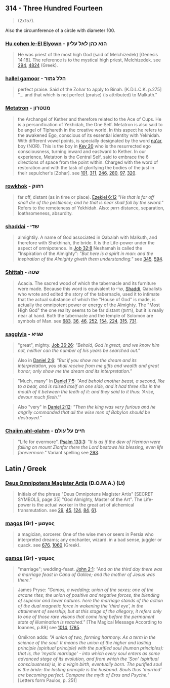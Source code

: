 ## 314 - Three Hundred Fourteen
> (2x157).

Also the circumference of a circle with diameter 100.

### [Hu cohen le-El Elyown](/keys/HVA.KHN.LAL.OLIVN) - הוא כהן לאל עליון
> He was priest of the most high God (said of Melchizedek) [Genesis 14:18]. The reference is to the mystical high priest, Melchizedek. see [294](294), [4824](4824) (Greek).

### [hallel gamoor](/keys/HLL.GMVR) - הלל גמור
> perfect praise. Said of the Zohar to apply to Binah. [K.D.L.C.K. p.275] "... and that which is not perfect (praise) (is attributed) to Malkuth."

### [Metatron](/keys/MTTRVN) - מטטרון
> the Archangel of Kether and therefore related to the Ace of Cups. He is a personification of Yekhidah, the One Self. Metatron is also said to be angel of Tiphareth in the creative world. In this aspect he refers to the awakened Ego, conscious of its essential identity with Yekhidah. With different vowel points, is specially designated by the word [na'ar](/keys/NOR), boy (NOR). This is the boy in [Key 20](20) who is the resurrected ego consciousness, turning inward and eastward to Kether. In our experience, Metatron is the Central Self, said to embrace the 6 directions of space from the point within. Charged with the word of restoration and with the task of glorifying the bodies of the just in their sepulcher's [Zohar]. see [101](101), [311](311), [246](246), [280](280), [97](97), [320](320).

### [rowkhok](/keys/RChVQ) - רחוק
> far off, distant (as in time or place). [Ezekiel 6:12](http://biblehub.com/ezekiel/6-6.htm) *"He that is far off shall die of the pestilence; and he that is near shall fall by the sword."* Refers to the remoteness of Yekhidah. Also: רחוק distance, separation, loathsomeness, absurdity.

### [shaddai](/keys/ShDI) - שדי
> almightily. A name of God associated in Qabalah with Malkuth, and therefore with Shekhinah, the bride. It is the Life-power under the aspect of omnipotence. In [Job 32:8](http://biblehub.com/job/32-8.htm) Neshamah is called the "Inspiration of the Almighty": *"But here is a spirit in man: and the inspiration of the Almighty giveth them understanding."* see [345](345), [594](594).

### [Shittah](/keys/ShTH) - שטה
> Acacia. The sacred wood of which the tabernacle and its furniture were made. Because this word is equivalent to שדי, [Shaddi](/keys/ShDI), Qabalists who wrote and edited the story of the tabernacle, used it to intimate that the actual substance of which the "House of God" is made, is actually the omnipotent power or energy of the Almighty. The "Most High God" the one reality seems to be far distant (רחוק), but it is really near at hand. Both the tabernacle and the temple of Solomon are symbols of Man. see [683](683), [36](36), [46](46), [252](252), [154](154), [224](224), [315](315), [731](731).

### [saggiyia](/keys/ShGIA) - שגיא
> "great", mighty. [Job 36:26](http://biblehub.com/job/36-26.htm): *"Behold, God is great, and we know him not, neither can the number of his years be searched out."*

> Also in [Daniel 2:6](http://biblehub.com/daniel/2-6.htm): *"But if you show me the dream and its interpretation, you shall receive from me gifts and wealth and great honor; only show me the dream and its interpretation."* 

> "Much, many" In [Daniel 7:5](http://biblehub.com/daniel/7-5.htm): *"And behold another beast, a second, like to a bear, and is raised itself on one side, and it had three ribs in the mouth of it between the teeth of it: and they said to it thus: 'Arise, devour much flesh.'"*

> Also "very" in [Daniel 2:12](http://biblehub.com/daniel/2-12.htm): *"Then the king was very furious and he angrily commanded that all the wise men of Babylon should be destroyed."*

### [Chaiim ahl-olahm](/keys/ChIIM.OL-OVLM) - חיים על עולם
> "Life for evermore". [Psalm 133:3](http://biblehub.com/psalms/133-3.htm): *"It is as if the dew of Hermon were falling on mount Zionfor there the Lord bestows his blessing, even life forevermore."* Variant spelling see [293](293).

## Latin / Greek

### [Deus Omnipotens Magister Artis](/latin?word=Deus+Omnipotens+Magister+Artis) (D.O.M.A.) (Lt)
> Initials of the phrase "Deus Omnipotens Magister Artis" [SECRET SYMBOLS, page 35] "God Almighty, Master of the Art". The Life-power is the actual worker in the great art of alchemical transmutation. see [29](29), [45](45), [124](124), [84](84), [61](61).

### [magos](/greek?word=magos) (Gr) - μαγος
> a magician, sorcerer. One of the wise men or seers in Persia who interpreted dreams; any enchanter, wizard. in a bad sense, juggler or quack. see [676](676), [1060](1060) (Greek).

### [gamos](/greek?word=gamos) (Gr) - γαμος
> "marriage"; wedding-feast. [John 2:1](http://biblehub.com/john/2-1.htm): *"And on the third day there was a marriage feast in Cana of Galilee; and the mother of Jesus was there."*

> James Pryse: *"Gamos, a wedding; union of the sexes; one of the arcane rites; the union of positive and negative forces, the blending of superior and lower natures. here the marriage stands of the action of the dual magnetic force in wakening the 'third eye', in the attainment of seership; but at this stage of the allegory, it refers only to one of those rare visions that come long before the permanent state of illumination is reached."* [The Magical Message According to Ioannes, p.89] see [1014](1014), [1785](1785).

> Omikron adds: *"A union of two, forming harmony. As a term in the science of the soul. It means the union of the higher and lasting principle (spiritual principle) with the purified soul (human principles): that is, the 'mystic marriage' - into which every soul enters as some advanced stage of its evolution, and from which the 'Son' (spiritual consciousness) is, in a virgin birth, eventually born. The purified soul is the bride: the lasting principle is the husband. Souls thus 'married' are becoming perfect. Compare the myth of Eros and Psyche."* [Letters form Paulos, p. 251]